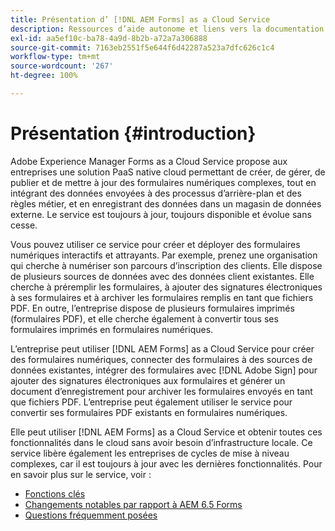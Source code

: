 ```yaml
---
title: Présentation d’ [!DNL AEM Forms] as a Cloud Service
description: Ressources d’aide autonome et liens vers la documentation d’Adobe Experience Manager Forms as a Cloud Service
exl-id: aa5ef10c-ba78-4a9d-8b2b-a72a7a306888
source-git-commit: 7163eb2551f5e644f6d42287a523a7dfc626c1c4
workflow-type: tm+mt
source-wordcount: '267'
ht-degree: 100%

---
```


# Présentation {#introduction}

Adobe Experience Manager Forms as a Cloud Service propose aux entreprises une solution PaaS native cloud permettant de créer, de gérer, de publier et de mettre à jour des formulaires numériques complexes, tout en intégrant des données envoyées à des processus d’arrière-plan et des règles métier, et en enregistrant des données dans un magasin de données externe. Le service est toujours à jour, toujours disponible et évolue sans cesse.

Vous pouvez utiliser ce service pour créer et déployer des formulaires numériques interactifs et attrayants. Par exemple, prenez une organisation qui cherche à numériser son parcours d’inscription des clients. Elle dispose de plusieurs sources de données avec des données client existantes. Elle cherche à préremplir les formulaires, à ajouter des signatures électroniques à ses formulaires et à archiver les formulaires remplis en tant que fichiers PDF. En outre, l’entreprise dispose de plusieurs formulaires imprimés (formulaires PDF), et elle cherche également à convertir tous ses formulaires imprimés en formulaires numériques.

L’entreprise peut utiliser [!DNL AEM Forms] as a Cloud Service pour créer des formulaires numériques, connecter des formulaires à des sources de données existantes, intégrer des formulaires avec [!DNL Adobe Sign] pour ajouter des signatures électroniques aux formulaires et générer un document d’enregistrement pour archiver les formulaires envoyés en tant que fichiers PDF. L’entreprise peut également utiliser le service pour convertir ses formulaires PDF existants en formulaires numériques.

Elle peut utiliser [!DNL AEM Forms] as a Cloud Service et obtenir toutes ces fonctionnalités dans le cloud sans avoir besoin d’infrastructure locale. Ce service libère également les entreprises de cycles de mise à niveau complexes, car il est toujours à jour avec les dernières fonctionnalités. Pour en savoir plus sur le service, voir :

* [Fonctions clés](key-features.md)
* [Changements notables par rapport à AEM 6.5 Forms](notable-changes.md)
* [Questions fréquemment posées](faq.md)

